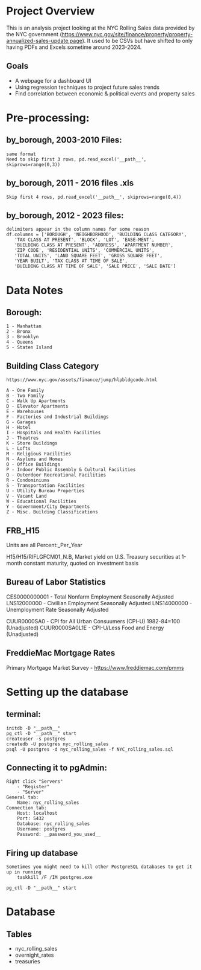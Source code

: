 # Project Overview
This is an analysis project looking at the NYC Rolling Sales data provided by the NYC government (https://www.nyc.gov/site/finance/property/property-annualized-sales-update.page).
It used to be CSVs but have shifted to only having PDFs and Excels sometime around 2023-2024.

## Goals
* A webpage for a dashboard UI
* Using regression techniques to project future sales trends
* Find correlation between economic & political events and property sales

# Pre-processing:
## by_borough, 2003-2010 Files:
    same format
    Need to skip first 3 rows, pd.read_excel('__path__', skiprows=range(0,3))

## by_borough, 2011 - 2016 files .xls
    Skip first 4 rows, pd.read_excel('__path__', skiprows=range(0,4))

## by_borough, 2012 - 2023 files:
    delimiters appear in the column names for some reason
    df.columns = ['BOROUGH', 'NEIGHBORHOOD', 'BUILDING CLASS CATEGORY',
       'TAX CLASS AT PRESENT', 'BLOCK', 'LOT', 'EASE-MENT',
       'BUILDING CLASS AT PRESENT', 'ADDRESS', 'APARTMENT NUMBER',
       'ZIP CODE', 'RESIDENTIAL UNITS', 'COMMERCIAL UNITS',
       'TOTAL UNITS', 'LAND SQUARE FEET', 'GROSS SQUARE FEET',
       'YEAR BUILT', 'TAX CLASS AT TIME OF SALE',
       'BUILDING CLASS AT TIME OF SALE', 'SALE PRICE', 'SALE DATE']

# Data Notes
## Borough:
    1 - Manhattan
    2 - Bronx
    3 - Brooklyn 
    4 - Queens
    5 - Staten Island

## Building Class Category
    https://www.nyc.gov/assets/finance/jump/hlpbldgcode.html
    
    A - One Family
    B - Two Family
    C - Walk Up Apartments
    D - Elevator Apartments
    E - Warehouses
    F - Factories and Industrial Buildings
    G - Garages
    H - Hotel
    I - Hospitals and Health Facilities
    J - Theatres
    K - Store Buildings
    L - Lofts
    M - Religious Facilities
    N - Asylums and Homes
    O - Office Buildings
    P - Indoor Public Assembly & Cultural Facilities
    Q - Outerdoor Recreational Facilities
    R - Condominiums
    S - Transportation Facilities
    U - Utility Bureau Properties
    V - Vacant Land
    W - Educational Facilities
    Y - Government/City Departments
    Z - Misc. Building Classifications

## FRB_H15
Units are all Percent:_Per_Year

H15/H15/RIFLGFCM01_N.B, Market yield on U.S. Treasury securities at 1-month constant maturity, quoted on investment basis

## Bureau of Labor Statistics

CES0000000001 - Total Nonfarm Employment Seasonally Adjusted
LNS12000000 - Civillian Employment Seasonally Adjusted
LNS14000000 - Unemployment Rate Seasonally Adjusted

CUUR0000SA0 - CPI for All Urban Consuumers (CPI-U) 1982-84=100 (Unadjusted)
CUUR0000SA0L1E - CPI-U/Less Food and Energy (Unadjusted)

## FreddieMac Mortgage Rates
Primary Mortgage Market Survey - https://www.freddiemac.com/pmms


# Setting up the database
## terminal:
    initdb -D "__path__"
    pg_ctl -D "__path__" start
    createuser -s postgres
    createdb -U postgres nyc_rolling_sales
    psql -U postgres -d nyc_rolling_sales -f NYC_rolling_sales.sql

## Connecting it to pgAdmin:
    Right click "Servers"
        - "Register"
        - "Server"
    General tab:
        Name: nyc_rolling_sales
    Connection tab:
        Host: localhost
        Port: 5432
        Database: nyc_rolling_sales
        Username: postgres
        Password: __password_you_used__

## Firing up database
    Sometimes you might need to kill other PostgreSQL databases to get it up in running
        taskkill /F /IM postgres.exe
    
    pg_ctl -D "__path__" start

# Database
## Tables
* nyc_rolling_sales
* overnight_rates
* treasuries